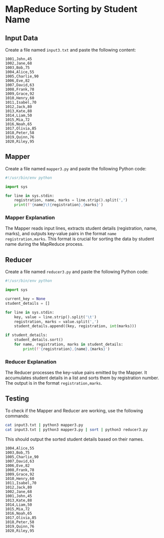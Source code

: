 # MapReduce Sorting by Student Name

## Input Data

Create a file named `input3.txt` and paste the following content:

```plaintext
1001,John,45
1002,Jane,68
1003,Bob,75
1004,Alice,55
1005,Charlie,90
1006,Eve,82
1007,David,63
1008,Frank,78
1009,Grace,92
1010,Henry,60
1011,Isabel,70
1012,Jack,80
1013,Kate,88
1014,Liam,50
1015,Mia,72
1016,Noah,65
1017,Olivia,85
1018,Peter,58
1019,Quinn,76
1020,Riley,95
```

## Mapper

Create a file named `mapper3.py` and paste the following Python code:

```python
#!/usr/bin/env python

import sys

for line in sys.stdin:
    registration, name, marks = line.strip().split(',')
    print(f'{name}\t{registration},{marks}')
```

### Mapper Explanation

The Mapper reads input lines, extracts student details (registration, name, marks), and outputs key-value pairs in the format `name   registration,marks`. This format is crucial for sorting the data by student name during the MapReduce process.

## Reducer

Create a file named `reducer3.py` and paste the following Python code:

```python
#!/usr/bin/env python

import sys

current_key = None
student_details = []

for line in sys.stdin:
    key, value = line.strip().split('\t')
    registration, marks = value.split(',')
    student_details.append((key, registration, int(marks)))

if student_details:
    student_details.sort()
    for name, registration, marks in student_details:
        print(f'{registration},{name},{marks}')

```

### Reducer Explanation

The Reducer processes the key-value pairs emitted by the Mapper. It accumulates student details in a list and sorts them by registration number. The output is in the format `registration,marks`.

## Testing

To check if the Mapper and Reducer are working, use the following commands:

```bash
cat input3.txt | python3 mapper3.py
cat input3.txt | python3 mapper3.py | sort | python3 reducer3.py
```

This should output the sorted student details based on their names.
```
1004,Alice,55
1003,Bob,75
1005,Charlie,90
1007,David,63
1006,Eve,82
1008,Frank,78
1009,Grace,92
1010,Henry,60
1011,Isabel,70
1012,Jack,80
1002,Jane,68
1001,John,45
1013,Kate,88
1014,Liam,50
1015,Mia,72
1016,Noah,65
1017,Olivia,85
1018,Peter,58
1019,Quinn,76
1020,Riley,95
```
